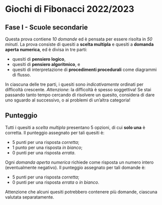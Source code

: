 # Giochi di Fibonacci 2022/2023

## Fase I - Scuole secondarie

Questa prova contiene _10 domande_ ed è pensata per essere risolta in _50 minuti_. La prova consiste di quesiti a **scelta multipla** e quesiti a **domanda aperta numerica**, ed è divisa in tre parti:

- quesiti di **pensiero logico**,
- quesiti di **pensiero algoritmico**, e
- quesiti di interpretazione di **procedimenti procedurali** come diagrammi di flusso.

In ciascuna delle tre parti, i quesiti sono _indicativamente_ ordinati per difficoltà crescente. _Attenzione_: la difficoltà è spesso soggettiva! Se stai passando tanto tempo cercando di risolvere un quesito, considera di dare uno sguardo al successivo, o ai problemi di un’altra categoria!

## Punteggio

Tutti i quesiti a _scelta multipla_ presentano 5 opzioni, di cui **solo una** è corretta. Il punteggio assegnato per tali quesiti è:

- 5 punti per una risposta _corretta_;
- 1 punto per una risposta _in bianco_;
- 0 punti per una risposta _errata_.

Ogni _domanda aperta numerica_ richiede come risposta un numero intero (eventualmente negativo). Il punteggio assegnato per tali domande è:

- 5 punti per una risposta _corretta_;
- 0 punti per una risposta _errata_ o _in bianco_.

Attenzione che alcuni quesiti potrebbero contenere più domande, ciascuna valutata separatamente.
